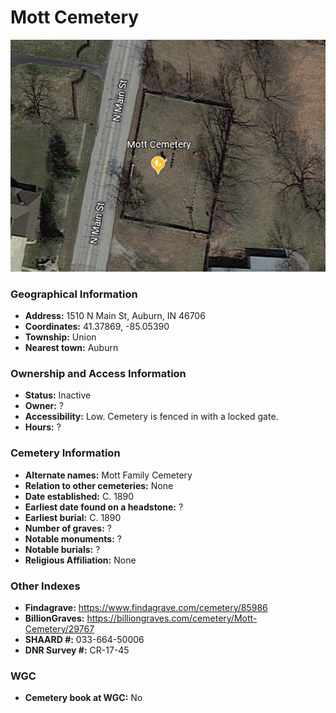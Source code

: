 # Mott Cemetery

![Mott Cemetery on Google Earth](https://github.com/FyoAtEPL/DeKalbCemeteries/blob/main/images/mapImages/MottEarth.png "Mott Cemetery on Google Earth")

### Geographical Information
- **Address:** 1510 N Main St, Auburn, IN 46706
- **Coordinates:** 41.37869, -85.05390
- **Township:** Union
- **Nearest town:** Auburn

### Ownership and Access Information
- **Status:** Inactive
- **Owner:** ?
- **Accessibility:** Low. Cemetery is fenced in with a locked gate.
- **Hours:** ?

### Cemetery Information
- **Alternate names:** Mott Family Cemetery
- **Relation to other cemeteries:** None
- **Date established:** C. 1890
- **Earliest date found on a headstone:** ?
- **Earliest burial:** C. 1890
- **Number of graves:** ?
- **Notable monuments:** ?
- **Notable burials:** ?
- **Religious Affiliation:** None

### Other Indexes
- **Findagrave:** https://www.findagrave.com/cemetery/85986 
- **BillionGraves:** https://billiongraves.com/cemetery/Mott-Cemetery/29767
- **SHAARD #:** 033-664-50006
- **DNR Survey #:** CR-17-45


### WGC
- **Cemetery book at WGC:** No

